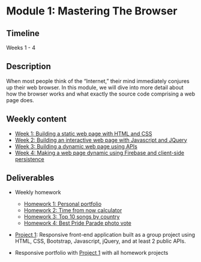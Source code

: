 # Module 1: Mastering The Browser

## Timeline
Weeks 1 - 4

## Description
When most people think of the “Internet,” their mind immediately conjures up their web browser. In this module, we will dive into more detail about how the browser works and what exactly the source code comprising a web page does.

## Weekly content
* [Week 1: Building a static web page with HTML and CSS](./01-cmd-git-html-css)
* [Week 2: Building an interactive web page with Javascript and JQuery](./02-javascript-jquery)
* [Week 3: Building a dynamic web page using APIs](./03-api-fetch-ajax)
* [Week 4: Making a web page dynamic using Firebase and client-side persistence](./04-localstorage-firebase)

## Deliverables
* Weekly homework
    - [Homework 1: Personal portfolio](./01-cmd-git-html-css/deliverables/hmwk-1-personal-portfolio.md)
    - [Homework 2: Time from now calculator](./02-javascript-jquery/deliverables/hmwk-2-time-from-now-calculator.md)
    - [Homework 3: Top 10 songs by country](./03-api-fetch-ajax/deliverables/hmwk-3-top-10-songs-by-country.md)
    - [Homework 4: Best Pride Parade photo vote](./04-localstorage-firebase/deliverables/hmwk-4-best-pride-parade-photo-vote.md)

* [Project 1](./project-1/instructions.md): Responsive front-end application built as a group project using HTML, CSS, Bootstrap, Javascript, jQuery, and at least 2 public APIs.

* Responsive portfolio with [Project 1](./project-1/instructions.md) with all homework projects
